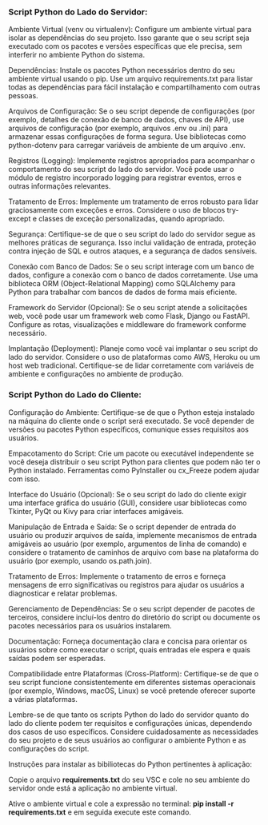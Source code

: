 ### Script Python do Lado do Servidor:

Ambiente Virtual (venv ou virtualenv): Configure um ambiente virtual para isolar as dependências do seu projeto. Isso garante que o seu script seja executado com os pacotes e versões específicas que ele precisa, sem interferir no ambiente Python do sistema.

Dependências: Instale os pacotes Python necessários dentro do seu ambiente virtual usando o pip. Use um arquivo requirements.txt para listar todas as dependências para fácil instalação e compartilhamento com outras pessoas.

Arquivos de Configuração: Se o seu script depende de configurações (por exemplo, detalhes de conexão de banco de dados, chaves de API), use arquivos de configuração (por exemplo, arquivos .env ou .ini) para armazenar essas configurações de forma segura. Use bibliotecas como python-dotenv para carregar variáveis de ambiente de um arquivo .env.

Registros (Logging): Implemente registros apropriados para acompanhar o comportamento do seu script do lado do servidor. Você pode usar o módulo de registro incorporado logging para registrar eventos, erros e outras informações relevantes.

Tratamento de Erros: Implemente um tratamento de erros robusto para lidar graciosamente com exceções e erros. Considere o uso de blocos try-except e classes de exceção personalizadas, quando apropriado.

Segurança: Certifique-se de que o seu script do lado do servidor segue as melhores práticas de segurança. Isso inclui validação de entrada, proteção contra injeção de SQL e outros ataques, e a segurança de dados sensíveis.

Conexão com Banco de Dados: Se o seu script interage com um banco de dados, configure a conexão com o banco de dados corretamente. Use uma biblioteca ORM (Object-Relational Mapping) como SQLAlchemy para Python para trabalhar com bancos de dados de forma mais eficiente.

Framework do Servidor (Opcional): Se o seu script atende a solicitações web, você pode usar um framework web como Flask, Django ou FastAPI. Configure as rotas, visualizações e middleware do framework conforme necessário.

Implantação (Deployment): Planeje como você vai implantar o seu script do lado do servidor. Considere o uso de plataformas como AWS, Heroku ou um host web tradicional. Certifique-se de lidar corretamente com variáveis de ambiente e configurações no ambiente de produção.

### Script Python do Lado do Cliente:

Configuração do Ambiente: Certifique-se de que o Python esteja instalado na máquina do cliente onde o script será executado. Se você depender de versões ou pacotes Python específicos, comunique esses requisitos aos usuários.

Empacotamento do Script: Crie um pacote ou executável independente se você deseja distribuir o seu script Python para clientes que podem não ter o Python instalado. Ferramentas como PyInstaller ou cx_Freeze podem ajudar com isso.

Interface do Usuário (Opcional): Se o seu script do lado do cliente exigir uma interface gráfica do usuário (GUI), considere usar bibliotecas como Tkinter, PyQt ou Kivy para criar interfaces amigáveis.

Manipulação de Entrada e Saída: Se o script depender de entrada do usuário ou produzir arquivos de saída, implemente mecanismos de entrada amigáveis ao usuário (por exemplo, argumentos de linha de comando) e considere o tratamento de caminhos de arquivo com base na plataforma do usuário (por exemplo, usando os.path.join).

Tratamento de Erros: Implemente o tratamento de erros e forneça mensagens de erro significativas ou registros para ajudar os usuários a diagnosticar e relatar problemas.

Gerenciamento de Dependências: Se o seu script depender de pacotes de terceiros, considere incluí-los dentro do diretório do script ou documente os pacotes necessários para os usuários instalarem.

Documentação: Forneça documentação clara e concisa para orientar os usuários sobre como executar o script, quais entradas ele espera e quais saídas podem ser esperadas.

Compatibilidade entre Plataformas (Cross-Platform): Certifique-se de que o seu script funcione consistentemente em diferentes sistemas operacionais (por exemplo, Windows, macOS, Linux) se você pretende oferecer suporte a várias plataformas.

Lembre-se de que tanto os scripts Python do lado do servidor quanto do lado do cliente podem ter requisitos e configurações únicas, dependendo dos casos de uso específicos. Considere cuidadosamente as necessidades do seu projeto e de seus usuários ao configurar o ambiente Python e as configurações do script.

Instruções para instalar as bibiliotecas do Python pertinentes à aplicação:

Copie o arquivo __requirements.txt__ do seu VSC e cole no seu ambiente do servidor onde está a aplicação no ambiente virtual.

Ative o ambiente virtual e cole a expressão no terminal: __pip install -r requirements.txt__ e em seguida execute este comando.


